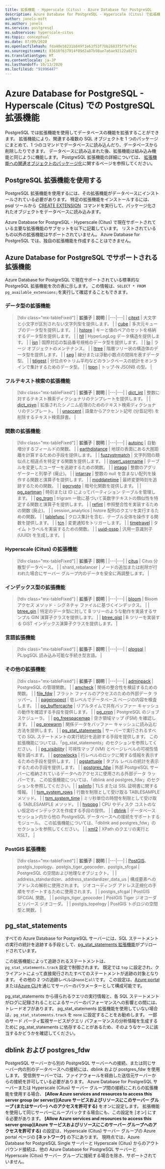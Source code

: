 ```yaml
---
title: 拡張機能 - Hyperscale (Citus) - Azure Database for PostgreSQL
description: Azure Database for PostgreSQL - Hyperscale (Citus) で拡張機能を使用して、データベースの機能を拡張する方法について説明します
author: jonels-msft
ms.author: jonels
ms.service: postgresql
ms.subservice: hyperscale-citus
ms.topic: conceptual
ms.date: 07/09/2020
ms.openlocfilehash: fda40e58231b849f1e63f53f7bb268375ffe7fec
ms.sourcegitcommit: 83610f637914f09d2a87b98ae7a6ae92122a02f1
ms.translationtype: HT
ms.contentlocale: ja-JP
ms.lasthandoff: 10/13/2020
ms.locfileid: "91996447"
---
```

# <a name="postgresql-extensions-in-azure-database-for-postgresql--hyperscale-citus"></a>Azure Database for PostgreSQL - Hyperscale (Citus) での PostgreSQL 拡張機能

PostgreSQL では拡張機能を使用してデータベースの機能を拡張することができます。 拡張機能により、関連する複数の SQL オブジェクトを 1 つのパッケージにまとめて、1 つのコマンドでデータベースに読み込んだり、データベースから削除したりできます。 データベースに読み込まれた後、拡張機能は組み込み機能と同じように機能します。 PostgreSQL 拡張機能の詳細については、 [拡張機能への関連オブジェクトのパッケージ化](https://www.postgresql.org/docs/current/static/extend-extensions.html)に関するページを参照してください。

## <a name="use-postgresql-extensions"></a>PostgreSQL 拡張機能を使用する

PostgreSQL 拡張機能を使用するには、その拡張機能がデータベースにインストールされている必要があります。 特定の拡張機能をインストールするには、psql ツールから  [CREATE EXTENSION](https://www.postgresql.org/docs/current/static/sql-createextension.html)  コマンドを実行して、パッケージ化されたオブジェクトをデータベースに読み込みます。

Azure Database for PostgreSQL - Hyperscale (Citus) で現在サポートされている主要な拡張機能のサブセットを以下に記載しています。 リストされているもの以外の拡張機能はサポートされていません。 Azure Database for PostgreSQL では、独自の拡張機能を作成することはできません。

## <a name="extensions-supported-by-azure-database-for-postgresql"></a>Azure Database for PostgreSQL でサポートされる拡張機能

Azure Database for PostgreSQL で現在サポートされている標準的な PostgreSQL 拡張機能を次の表に示します。 この情報は、`SELECT * FROM pg_available_extensions;`を実行して確認することもできます。

### <a name="data-types-extensions"></a>データ型の拡張機能

> [!div class="mx-tableFixed"]
> | **拡張子** | **説明** |
> |---|---|
> | [citext](https://www.postgresql.org/docs/current/static/citext.html) | 大文字と小文字が区別されない文字列型を提供します。 |
> | [cube](https://www.postgresql.org/docs/current/static/cube.html) | 多次元キューブのデータ型を提供します。 |
> | [hstore](https://www.postgresql.org/docs/current/static/hstore.html) | キーと値のペアのセットを格納するデータ型を提供します。 |
> | [hll](https://github.com/citusdata/postgresql-hll) | HyperLogLog データ構造を提供します。 |
> | [isn](https://www.postgresql.org/docs/current/static/isn.html) | 国際対応の製品番号規格のデータ型を提供します。 |
> | [lo](https://www.postgresql.org/docs/current/lo.html) | ラージ オブジェクトのメンテナンス。 |
> | [ltree](https://www.postgresql.org/docs/current/static/ltree.html) | 階層ツリー状の構造体のデータ型を提供します。 |
> | [seg](https://www.postgresql.org/docs/current/seg.html) | 線分または浮動小数点の間隔を表すデータ型。 |
> | [tdigest](https://github.com/tvondra/tdigest) | 分位点やトリム平均などのランクベースの統計をオンラインで集計するためのデータ型。 |
> | [topn](https://github.com/citusdata/postgresql-topn/) | トップ-N JSONB の型。 |

### <a name="full-text-search-extensions"></a>フルテキスト検索の拡張機能

> [!div class="mx-tableFixed"]
> | **拡張子** | **説明** |
> |---|---|
> | [dict\_int](https://www.postgresql.org/docs/current/static/dict-int.html) | 整数に対するテキスト検索ディクショナリのテンプレートを提供します。 |
> | [dict\_xsyn](https://www.postgresql.org/docs/current/dict-xsyn.html) | 拡張されたシノニム処理のためのテキスト検索ディクショナリのテンプレート。 |
> | [unaccent](https://www.postgresql.org/docs/current/static/unaccent.html) | 語彙からアクセント記号 (分音記号) を削除するテキスト検索辞書。 |

### <a name="functions-extensions"></a>関数の拡張機能

> [!div class="mx-tableFixed"]
> | **拡張子** | **説明** |
> |---|---|
> | [autoinc](https://www.postgresql.org/docs/current/contrib-spi.html#id-1.11.7.45.7) | 自動増分するフィールドの関数。 |
> | [earthdistance](https://www.postgresql.org/docs/current/static/earthdistance.html) | 地球の表面にある大圏距離を計算するための手段を提供します。 |
> | [fuzzystrmatch](https://www.postgresql.org/docs/current/static/fuzzystrmatch.html) | 文字列間の類似点と相違点を特定する関数を提供します。 |
> | [insert\_username](https://www.postgresql.org/docs/current/contrib-spi.html#id-1.11.7.45.8) | テーブルを変更したユーザーを追跡するための関数。 |
> | [intagg](https://www.postgresql.org/docs/current/intagg.html) | 整数のアグリゲーターと列挙子 (廃止)。 |
> | [intarray](https://www.postgresql.org/docs/current/static/intarray.html) | 整数の null を含まない配列を操作する関数と演算子を提供します。 |
> | [moddatetime](https://www.postgresql.org/docs/current/contrib-spi.html#id-1.11.7.45.9) | 最終変更時刻を追跡するための関数。 |
> | [pgcrypto](https://www.postgresql.org/docs/current/static/pgcrypto.html) | 暗号化関数を提供します。 |
> | [pg\_partman](https://pgxn.org/dist/pg_partman/doc/pg_partman.html) | 時刻または ID によってパーティション テーブルを管理します。 |
> | [pg\_trgm](https://www.postgresql.org/docs/current/static/pgtrgm.html) | trigram 一致に基づいて英数字テキストの類似性を特定する関数と演算子を提供します。 |
> | [refint](https://www.postgresql.org/docs/current/contrib-spi.html#id-1.11.7.45.5) | 参照整合性を実装するための関数 (廃止)。 |
> | session\_analytics | hstore 配列のクエリを実行するための関数。 |
> | [tablefunc](https://www.postgresql.org/docs/current/static/tablefunc.html) | クロス集計を含む、テーブル全体を操作する関数を提供します。 |
> | [tcn](https://www.postgresql.org/docs/current/tcn.html) | 変更通知をトリガーします。 |
> | [timetravel](https://www.postgresql.org/docs/current/contrib-spi.html#id-1.11.7.45.6) | タイム トラベルを実装するための関数。 |
> | [uuid-ossp](https://www.postgresql.org/docs/current/static/uuid-ossp.html) | 汎用一意識別子 (UUID) を生成します。 |

### <a name="hyperscale-citus-extensions"></a>Hyperscale (Citus) の拡張機能

> [!div class="mx-tableFixed"]
> | **拡張子** | **説明** |
> |---|---|
> | [citus](https://github.com/citusdata/citus) | Citus 分散型データベース。 |
> | shard\_rebalancer | ノードの追加または削除が行われた場合にサーバー グループ内のデータを安全に再調整します。 |

### <a name="index-types-extensions"></a>インデックス型の拡張機能

> [!div class="mx-tableFixed"]
> | **拡張子** | **説明** |
> |---|---|
> | [bloom](https://www.postgresql.org/docs/current/bloom.html) | Bloom アクセス メソッド - シグネチャ ファイルに基づくインデックス。 |
> | [btree\_gin](https://www.postgresql.org/docs/current/static/btree-gin.html) | 特定のデータ型に対して B ツリーのような動作を実装するサンプル GIN 演算子クラスを提供します。 |
> | [btree\_gist](https://www.postgresql.org/docs/current/static/btree-gist.html) | B ツリーを実装する GiST インデックス演算子クラスを提供します。 |

### <a name="language-extensions"></a>言語拡張機能

> [!div class="mx-tableFixed"]
> | **拡張子** | **説明** |
> |---|---|
> | [plpgsql](https://www.postgresql.org/docs/current/static/plpgsql.html) | PL/pgSQL 読み込み可能な手続き型言語。 |

### <a name="miscellaneous-extensions"></a>その他の拡張機能

> [!div class="mx-tableFixed"]
> | **拡張子** | **説明** |
> |---|---|
> | [adminpack](https://www.postgresql.org/docs/current/adminpack.html) | PostgreSQL の管理関数。 |
> | [amcheck](https://www.postgresql.org/docs/current/amcheck.html) | 関係の整合性を検証するための関数。 |
> | [file\_fdw](https://www.postgresql.org/docs/current/file-fdw.html) | フラット ファイルのアクセスのための外部データ ラッパー。 |
> | [pageinspect](https://www.postgresql.org/docs/current/pageinspect.html) | 低レベルでデータベース ページの内容を検査します。 |
> | [pg\_buffercache](https://www.postgresql.org/docs/current/static/pgbuffercache.html) | リアルタイムで共有バッファー キャッシュの動作を確認する手段を提供します。 |
> | [pg\_cron](https://github.com/citusdata/pg_cron) | PostgreSQL のジョブ スケジューラ。 |
> | [pg\_freespacemap](https://www.postgresql.org/docs/current/pgfreespacemap.html) | 空き領域マップ (FSM) を確認します。 |
> | [pg\_prewarm](https://www.postgresql.org/docs/current/static/pgprewarm.html) | 関係データをバッファー キャッシュに読み込む方法を提供します。 |
> | [pg\_stat\_statements](https://www.postgresql.org/docs/current/static/pgstatstatements.html) | サーバーで実行されるすべての SQL ステートメントの実行統計を追跡する手段を提供します。 この拡張機能については、「pg_stat_statements」のセクションを参照してください。 |
> | [pg\_visibility](https://www.postgresql.org/docs/current/pgvisibility.html) | 可視性マップ (VM) とページレベルの可視性情報を調べます。 |
> | [pgrowlocks](https://www.postgresql.org/docs/current/static/pgrowlocks.html) | 行レベルのロックに関する情報を表示するための手段を提供します。 |
> | [pgstattuple](https://www.postgresql.org/docs/current/static/pgstattuple.html) | タプル レベルの統計を表示するための手段を提供します。 |
> | [postgres\_fdw](https://www.postgresql.org/docs/current/static/postgres-fdw.html) | 外部 PostgreSQL サーバーに格納されているデータへのアクセスに使用される外部データ ラッパーです。 この拡張機能については、「dblink and postgres_fdw」のセクションを参照してください。|
> | [sslinfo](https://www.postgresql.org/docs/current/sslinfo.html) | TLS または SSL 証明書に関する情報。 |
> | [tsm\_system\_rows](https://www.postgresql.org/docs/current/tsm-system-rows.html) | 行数を制限として受け取る TABLESAMPLE メソッド。 |
> | [tsm\_system\_time](https://www.postgresql.org/docs/current/tsm-system-time.html) | ミリ秒単位の時間を制限として受け取る TABLESAMPLE メソッド。 |
> | [hypopg](https://hypopg.readthedocs.io/en/latest/) | CPU やディスク コストのない仮定のインデックスを作成する手段の提供。 |
> | [dblink](https://www.postgresql.org/docs/current/dblink.html) | データベース セッション内から他の PostgreSQL データベースへの接続をサポートするモジュール。 この拡張機能については、「dblink and postgres_fdw」のセクションを参照してください。 |
> | [xml2](https://www.postgresql.org/docs/current/xml2.html) | XPath のクエリの実行と XSLT。 |


### <a name="postgis-extensions"></a>PostGIS 拡張機能

> [!div class="mx-tableFixed"]
> | **拡張子** | **説明** |
> |---|---|
> | [PostGIS](https://www.postgis.net/)、postgis\_topology、postgis\_tiger\_geocoder、postgis\_sfcgal | PostgreSQL の空間および地理なオブジェクト。 |
> | address\_standardizer、address\_standardizer\_data\_us | 構成要素へのアドレスの解析に使用されます。 ジオコーディング アドレス正規化の手順をサポートするために使用されます。 |
> | postgis\_sfcgal | PostGIS SFCGAL 関数。 |
> | postgis\_tiger\_geocoder | PostGIS Tiger ジオコーダとリバース ジオコーダ。 |
> | postgis\_topology | PostGIS トポロジの空間型と関数。 |


## <a name="pg_stat_statements"></a>pg_stat_statements
すべての Azure Database for PostgreSQL サーバーには、SQL ステートメントの実行の統計を追跡する手段として、[pg\_stat\_statements 拡張機能](https://www.postgresql.org/docs/current/pgstatstatements.html)がプリロードされています。

この拡張機能によって追跡されるステートメントは、`pg_stat_statements.track` 設定で制御されます。 既定では `top` に設定され、クライアントによって直接発行されたすべてのステートメントが追跡の対象となります。 その他の 2 つの追跡レベルは`none`と`all`です。 この設定は、[Azure portal](https://docs.microsoft.com/azure/postgresql/howto-configure-server-parameters-using-portal)または[Azure CLI](https://docs.microsoft.com/azure/postgresql/howto-configure-server-parameters-using-cli)を通じてサーバーのパラメーターとして構成可能です。

pg_stat_statements から得られるクエリの実行情報と、各 SQL ステートメントがログに記録されることによるサーバーのパフォーマンスへの影響との間には、トレードオフがあります。 pg_stat_statements 拡張機能を使用していない場合は、`pg_stat_statements.track` を `none` に設定することをお勧めします。 一部のサード パーティ監視サービスがクエリ パフォーマンスの分析情報を生成するために pg_stat_statements に依存することがあるため、そのようなケースに該当するかどうかを確認してください。

## <a name="dblink-and-postgres_fdw"></a>dblink および postgres_fdw

PostgreSQL サーバーから別の PostgreSQL サーバーへの接続、または同じサーバー内の別のデータベースへの接続には、dblink および postgres\_fdw を使用します。  受信側サーバーでは、ファイアウォールを経由した送信元サーバーからの接続を許可している必要があります。  Azure Database for PostgreSQL サーバーまたは Hyperscale (Citus) サーバー グループ間の接続にこれらの拡張機能を使用する場合、 **[Allow Azure services and resources to access this server group (or server)]\(Azure サービスおよびリソースにこのサーバー グループ (またはサーバー) へのアクセスを許可する\)** をオンに設定します。  拡張機能を使用して同じサーバーにループバックする場合にも、この設定を [オン] にする必要があります。
**[Allow Azure services and resources to access this server group]\(Azure サービスおよびリソースにこのサーバー グループへのアクセスを許可する\)** の設定は、Hyperscale (Citus) サーバー グループの Azure portal ページの **[ネットワーク]** の下にあります。  現時点では、Azure Database for PostgreSQL Single サーバーと Hyperscale (Citus) からのアウトバウンド接続は、他の Azure Database for PostgreSQL サーバーと Hyperscale (Citus) サーバー グループに接続する場合を除き、サポートされていません。
